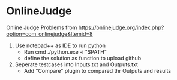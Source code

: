 # OnlineJudge
Online Judge Problems from https://onlinejudge.org/index.php?option=com_onlinejudge&Itemid=8
1. Use notepad++ as IDE to run python
   - Run cmd ./python.exe -i "$PATH"
   - define the solution as function to upload github
2. Seperate testcases into Inputs.txt and Outputs.txt
   - Add "Compare" plugin to compared thr Outputs and results
